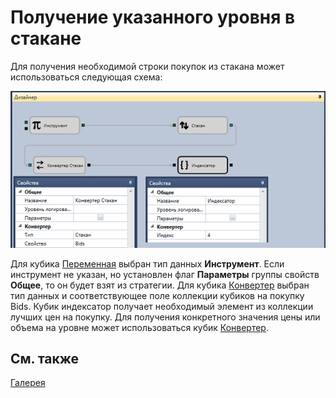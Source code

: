 # Получение указанного уровня в стакане

Для получения необходимой строки покупок из стакана может использоваться следующая схема:

![Designer Event model 00](../../../../../images/designer_event_model_00.png)

Для кубика [Переменная](../elements/data_sources/variable.md) выбран тип данных **Инструмент**. Если инструмент не указан, но установлен флаг **Параметры** группы свойств **Общее**, то он будет взят из стратегии. Для кубика [Конвертер](../elements/converters/converter.md) выбран тип данных и соответствующее поле коллекции кубиков на покупку Bids. Кубик индексатор получает необходимый элемент из коллекции лучших цен на покупку. Для получения конкретного значения цены или объема на уровне может использоваться кубик [Конвертер](../elements/converters/converter.md).

## См. также

[Галерея](../../../strategy_gallery.md)
